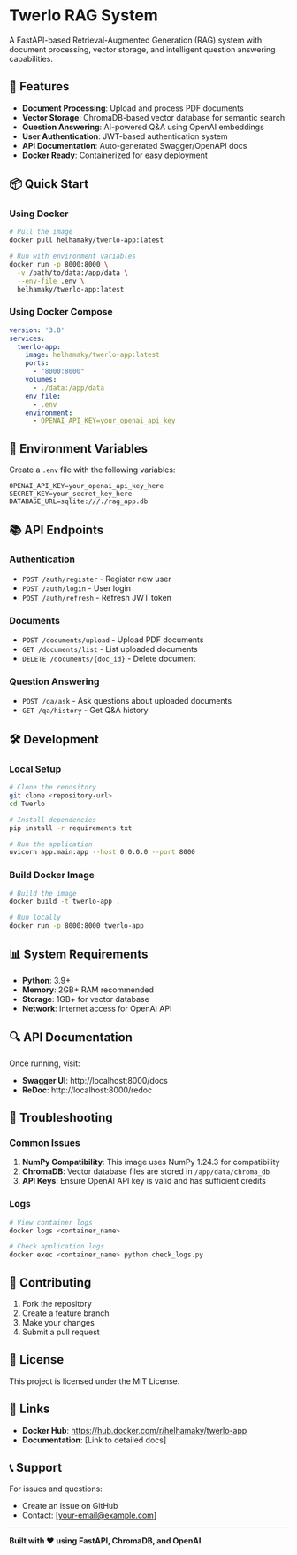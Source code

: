 # Twerlo RAG System

A FastAPI-based Retrieval-Augmented Generation (RAG) system with document processing, vector storage, and intelligent question answering capabilities.

## 🚀 Features

- **Document Processing**: Upload and process PDF documents
- **Vector Storage**: ChromaDB-based vector database for semantic search
- **Question Answering**: AI-powered Q&A using OpenAI embeddings
- **User Authentication**: JWT-based authentication system
- **API Documentation**: Auto-generated Swagger/OpenAPI docs
- **Docker Ready**: Containerized for easy deployment

## 📦 Quick Start

### Using Docker

```bash
# Pull the image
docker pull helhamaky/twerlo-app:latest

# Run with environment variables
docker run -p 8000:8000 \
  -v /path/to/data:/app/data \
  --env-file .env \
  helhamaky/twerlo-app:latest
```

### Using Docker Compose

```yaml
version: '3.8'
services:
  twerlo-app:
    image: helhamaky/twerlo-app:latest
    ports:
      - "8000:8000"
    volumes:
      - ./data:/app/data
    env_file:
      - .env
    environment:
      - OPENAI_API_KEY=your_openai_api_key
```

## 🔧 Environment Variables

Create a `.env` file with the following variables:

```env
OPENAI_API_KEY=your_openai_api_key_here
SECRET_KEY=your_secret_key_here
DATABASE_URL=sqlite:///./rag_app.db
```

## 📚 API Endpoints

### Authentication
- `POST /auth/register` - Register new user
- `POST /auth/login` - User login
- `POST /auth/refresh` - Refresh JWT token

### Documents
- `POST /documents/upload` - Upload PDF documents
- `GET /documents/list` - List uploaded documents
- `DELETE /documents/{doc_id}` - Delete document

### Question Answering
- `POST /qa/ask` - Ask questions about uploaded documents
- `GET /qa/history` - Get Q&A history

## 🛠️ Development

### Local Setup

```bash
# Clone the repository
git clone <repository-url>
cd Twerlo

# Install dependencies
pip install -r requirements.txt

# Run the application
uvicorn app.main:app --host 0.0.0.0 --port 8000
```

### Build Docker Image

```bash
# Build the image
docker build -t twerlo-app .

# Run locally
docker run -p 8000:8000 twerlo-app
```

## 📊 System Requirements

- **Python**: 3.9+
- **Memory**: 2GB+ RAM recommended
- **Storage**: 1GB+ for vector database
- **Network**: Internet access for OpenAI API

## 🔍 API Documentation

Once running, visit:
- **Swagger UI**: http://localhost:8000/docs
- **ReDoc**: http://localhost:8000/redoc

## 🐛 Troubleshooting

### Common Issues

1. **NumPy Compatibility**: This image uses NumPy 1.24.3 for compatibility
2. **ChromaDB**: Vector database files are stored in `/app/data/chroma_db`
3. **API Keys**: Ensure OpenAI API key is valid and has sufficient credits

### Logs

```bash
# View container logs
docker logs <container_name>

# Check application logs
docker exec <container_name> python check_logs.py
```

## 🤝 Contributing

1. Fork the repository
2. Create a feature branch
3. Make your changes
4. Submit a pull request

## 📄 License

This project is licensed under the MIT License.

## 🔗 Links

- **Docker Hub**: https://hub.docker.com/r/helhamaky/twerlo-app
- **Documentation**: [Link to detailed docs]

## 📞 Support

For issues and questions:
- Create an issue on GitHub
- Contact: [your-email@example.com]

---

**Built with ❤️ using FastAPI, ChromaDB, and OpenAI** 